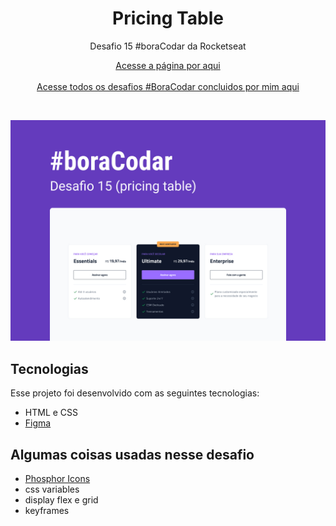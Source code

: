 <h1 align="center">Pricing Table</h1>

<p align="center">Desafio 15 #boraCodar da Rocketseat</p>

<p align="center">
    <a href="https://lucasregisdemoraes.github.io/boracodar/challenges/pricing-table">Acesse a página por aqui</a>
    <br>
    <br>
    <a href="https://lucasregisdemoraes.github.io/boracodar">Acesse todos os desafios #BoraCodar concluidos por mim aqui</a>
</p>

<br>

<p align="center">
    <img src="../../previews/pricing-table.jpg">
</p>

## Tecnologias

Esse projeto foi desenvolvido com as seguintes tecnologias:

- HTML e CSS
- [Figma](https://www.figma.com)

## Algumas coisas usadas nesse desafio

- [Phosphor Icons](https://phosphoricons.com/)
- css variables
- display flex e grid
- keyframes